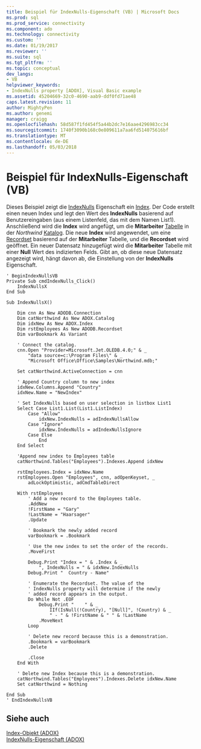 ```yaml
---
title: Beispiel für IndexNulls-Eigenschaft (VB) | Microsoft Docs
ms.prod: sql
ms.prod_service: connectivity
ms.component: ado
ms.technology: connectivity
ms.custom: ''
ms.date: 01/19/2017
ms.reviewer: ''
ms.suite: sql
ms.tgt_pltfrm: ''
ms.topic: conceptual
dev_langs:
- VB
helpviewer_keywords:
- IndexNulls property [ADOX], Visual Basic example
ms.assetid: 45204669-32c0-4690-aab9-ddf0fd71ae48
caps.latest.revision: 11
author: MightyPen
ms.author: genemi
manager: craigg
ms.openlocfilehash: 58d587f1fd454f5a44b2dc7e16aae4296983cc34
ms.sourcegitcommit: 1740f3090b168c0e809611a7aa6fd514075616bf
ms.translationtype: MT
ms.contentlocale: de-DE
ms.lasthandoff: 05/03/2018
---
```

# <a name="indexnulls-property-example-vb"></a>Beispiel für IndexNulls-Eigenschaft (VB)
Dieses Beispiel zeigt die [IndexNulls](../../../ado/reference/adox-api/indexnulls-property-adox.md) Eigenschaft ein [Index](../../../ado/reference/adox-api/index-object-adox.md). Der Code erstellt einen neuen Index und legt den Wert des **IndexNulls** basierend auf Benutzereingaben (aus einem Listenfeld, das mit dem Namen List1). Anschließend wird die **Index** wird angefügt, um die **Mitarbeiter** [Tabelle](../../../ado/reference/adox-api/table-object-adox.md) in der *Northwind* [Katalog](../../../ado/reference/adox-api/catalog-object-adox.md). Die neue **Index** wird angewendet, um eine [Recordset](../../../ado/reference/ado-api/recordset-object-ado.md) basierend auf der **Mitarbeiter** Tabelle, und die **Recordset** wird geöffnet. Ein neuer Datensatz hinzugefügt wird die **Mitarbeiter** Tabelle mit einer **Null** Wert des indizierten Felds. Gibt an, ob diese neue Datensatz angezeigt wird, hängt davon ab, die Einstellung von der **IndexNulls** Eigenschaft.  
  
```  
' BeginIndexNullsVB  
Private Sub cmdIndexNulls_Click()  
    IndexNullsX  
End Sub  
  
Sub IndexNullsX()  
  
    Dim cnn As New ADODB.Connection  
    Dim catNorthwind As New ADOX.Catalog  
    Dim idxNew As New ADOX.Index  
    Dim rstEmployees As New ADODB.Recordset  
    Dim varBookmark As Variant  
  
    ' Connect the catalog.  
    cnn.Open "Provider=Microsoft.Jet.OLEDB.4.0;" & _  
        "data source=c:\Program Files\" & _  
        "Microsoft Office\Office\Samples\Northwind.mdb;"  
  
    Set catNorthwind.ActiveConnection = cnn  
  
    ' Append Country column to new index  
    idxNew.Columns.Append "Country"  
    idxNew.Name = "NewIndex"  
  
    ' Set IndexNulls based on user selection in listbox List1  
    Select Case List1.List(List1.ListIndex)  
        Case "Allow"  
            idxNew.IndexNulls = adIndexNullsAllow  
        Case "Ignore"  
            idxNew.IndexNulls = adIndexNullsIgnore  
        Case Else  
            End  
    End Select  
  
    'Append new index to Employees table  
    catNorthwind.Tables("Employees").Indexes.Append idxNew  
  
    rstEmployees.Index = idxNew.Name  
    rstEmployees.Open "Employees", cnn, adOpenKeyset, _  
        adLockOptimistic, adCmdTableDirect  
  
    With rstEmployees  
        ' Add a new record to the Employees table.  
        .AddNew  
        !FirstName = "Gary"  
        !LastName = "Haarsager"  
        .Update  
  
        ' Bookmark the newly added record  
        varBookmark = .Bookmark  
  
        ' Use the new index to set the order of the records.  
        .MoveFirst  
  
        Debug.Print "Index = " & .Index & _  
            ", IndexNulls = " & idxNew.IndexNulls  
        Debug.Print "  Country - Name"  
  
        ' Enumerate the Recordset. The value of the  
        ' IndexNulls property will determine if the newly  
        ' added record appears in the output.  
        Do While Not .EOF  
            Debug.Print "    " & _  
                IIf(IsNull(!Country), "[Null]", !Country) & _  
                " - " & !FirstName & " " & !LastName  
            .MoveNext  
        Loop  
  
        ' Delete new record because this is a demonstration.  
        .Bookmark = varBookmark  
        .Delete  
  
        .Close  
    End With  
  
    ' Delete new Index because this is a demonstration.  
    catNorthwind.Tables("Employees").Indexes.Delete idxNew.Name  
    Set catNorthwind = Nothing  
  
End Sub  
' EndIndexNullsVB  
```  
  
## <a name="see-also"></a>Siehe auch  
 [Index-Objekt (ADOX)](../../../ado/reference/adox-api/index-object-adox.md)   
 [IndexNulls-Eigenschaft (ADOX)](../../../ado/reference/adox-api/indexnulls-property-adox.md)
